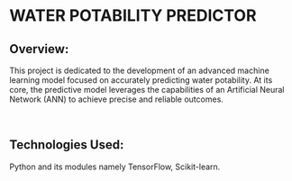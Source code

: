 <h1>WATER POTABILITY PREDICTOR</h1>
<h2>Overview:</h2>
<p>This project is dedicated to the development of an advanced machine learning model focused on accurately predicting water potability. At its core, the predictive model leverages the capabilities of an Artificial Neural Network (ANN) to achieve precise and reliable outcomes.</p>
<br>
<h2>Technologies Used:</h2>
<p>Python and its modules namely TensorFlow, Scikit-learn.</p>
